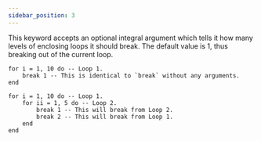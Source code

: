 ```yaml
---
sidebar_position: 3
---
```

This keyword accepts an optional integral argument which tells it how many levels of enclosing loops it should break. The default value is 1, thus breaking out of the current loop.
```pluto showLineNumbers title="Example 1"
for i = 1, 10 do -- Loop 1.
    break 1 -- This is identical to `break` without any arguments.
end
```
```pluto showLineNumbers title="Example 2"
for i = 1, 10 do -- Loop 1.
    for ii = 1, 5 do -- Loop 2.
        break 1 -- This will break from Loop 2.
        break 2 -- This will break from Loop 1.
    end
end
```